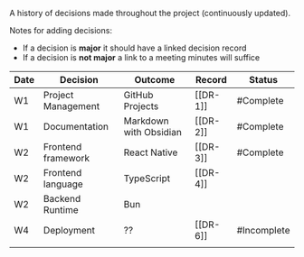 A history of decisions made throughout the project (continuously updated).

Notes for adding decisions:
* If a decision is **major** it should have a linked decision record
* If a decision is **not major** a link to a meeting minutes will suffice

| Date | Decision           | Outcome<br>            | Record   | Status      |
| ---- | ------------------ | ---------------------- | -------- | ----------- |
| W1   | Project Management | GitHub Projects        | [[DR-1]] | #Complete   |
| W1   | Documentation      | Markdown with Obsidian | [[DR-2]] | #Complete   |
| W2   | Frontend framework | React Native           | [[DR-3]] | #Complete   |
| W2   | Frontend language  | TypeScript             | [[DR-4]] |             |
| W2   | Backend Runtime    | Bun                    |          |             |
| W4   | Deployment         | ??                     | [[DR-6]] | #Incomplete |
|      |                    |                        |          |             |

